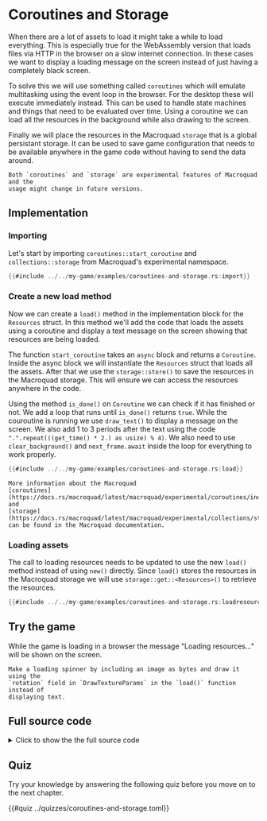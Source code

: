 # Coroutines and Storage

When there are a lot of assets to load it might take a while to load
everything. This is especially true for the WebAssembly version that loads
files via HTTP in the browser on a slow internet connection. In these cases we
want to display a loading message on the screen instead of just having a
completely black screen.

To solve this we will use something called `coroutines` which will emulate
multitasking using the event loop in the browser. For the desktop these will
execute immediately instead. This can be used to handle state machines and
things that need to be evaluated over time. Using a coroutine we can load all
the resources in the background while also drawing to the screen.

Finally we will place the resources in the Macroquad `storage` that is a
global persistant storage. It can be used to save game configuration that
needs to be available anywhere in the game code without having to send the
data around.

```admonish info
Both `coroutines` and `storage` are experimental features of Macroquad and the
usage might change in future versions.
```

## Implementation 

### Importing

Let's start by importing `coroutines::start_coroutine` and
`collections::storage` from Macroquad's experimental namespace.

```rust
{{#include ../../my-game/examples/coroutines-and-storage.rs:import}}
```

### Create a new load method

Now we can create a `load()` method in the implementation block for the
`Resources` struct. In this method we'll add the code that loads the assets
using a coroutine and display a text message on the screen showing that
resources are being loaded.

The function `start_coroutine` takes an `async` block and returns a
`Coroutine`. Inside the async block we will instantiate the `Resources` struct
that loads all the assets. After that we use the `storage::store()` to save
the resources in the Macroquad storage. This will ensure we can access the
resources anywhere in the code.

Using the method `is_done()` on `Coroutine` we can check if it has finished or
not. We add a loop that runs until `is_done()` returns `true`. While the
couroutine is running we use `draw_text()` to display a message on the screen.
We also add 1 to 3 periods after the text using the code
`".".repeat(((get_time() * 2.) as usize) % 4)`. We also need to use
`clear_background()` and `next_frame.await` inside the loop for everything to
work properly.

```rust
{{#include ../../my-game/examples/coroutines-and-storage.rs:load}}
```

```admonish info
More information about the Macroquad
[coroutines](https://docs.rs/macroquad/latest/macroquad/experimental/coroutines/index.html)
and
[storage](https://docs.rs/macroquad/latest/macroquad/experimental/collections/storage/index.html)
can be found in the Macroquad documentation.
```

### Loading assets

The call to loading resources needs to be updated to use the new `load()`
method instead of using `new()` directly. Since `load()` stores the resources
in the Macroquad storage we will use `storage::get::<Resources>()` to retrieve
the resources.

```rust [hl,2-3]
{{#include ../../my-game/examples/coroutines-and-storage.rs:loadresources}}
```

## Try the game

While the game is loading in a browser the message "Loading resources..." will
be shown on the screen.

```admonish tip title="Challenge" class="challenge"
Make a loading spinner by including an image as bytes and draw it using the
`rotation` field in `DrawTextureParams` in the `load()` function instead of
displaying text.
```

<div class="noprint">

## Full source code

<details>
  <summary>Click to show the the full source code</summary>

```rust
{{#include ../../my-game/examples/coroutines-and-storage.rs:all}}
```
</details>
</div>

<div class="noprint">

## Quiz

Try your knowledge by answering the following quiz before you move on to the
next chapter.

{{#quiz ../quizzes/coroutines-and-storage.toml}}

</div>
